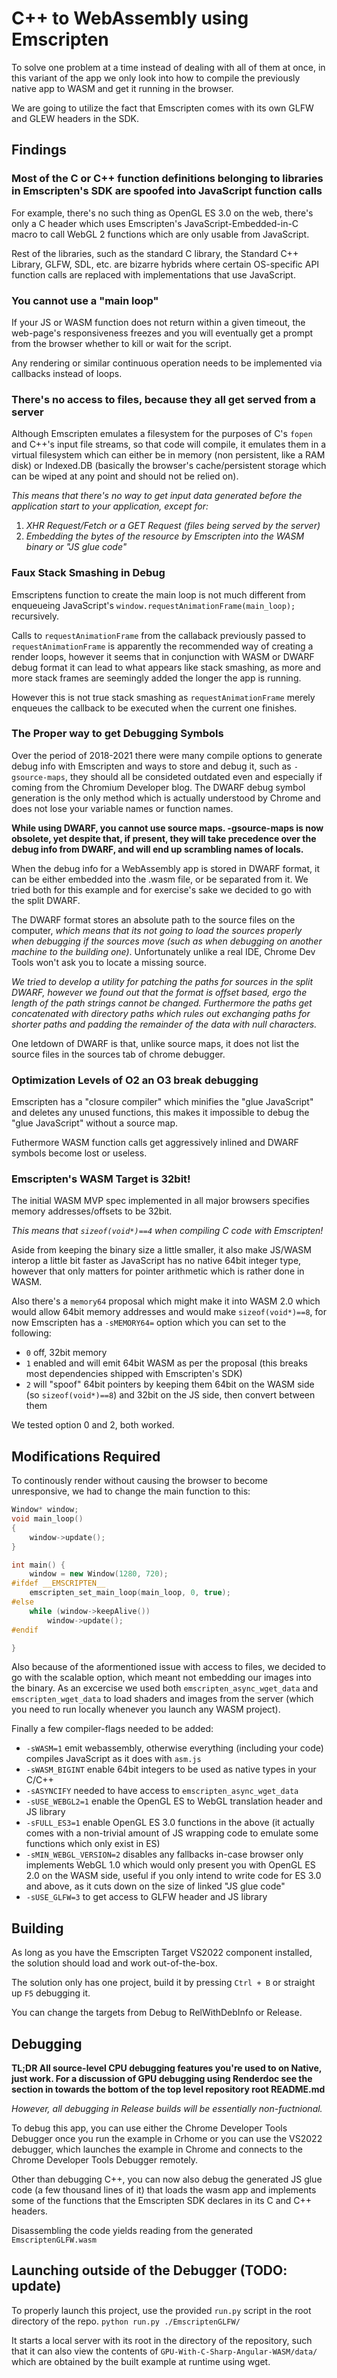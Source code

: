 # C++ to WebAssembly using Emscripten

To solve one problem at a time instead of dealing with all of them at once, in this variant of the app we only look into how to compile the previously native app to WASM and get it running in the browser.

We are going to utilize the fact that Emscripten comes with its own GLFW and GLEW headers in the SDK.

## Findings

### Most of the C or C++ function definitions belonging to libraries in Emscripten's SDK are spoofed into JavaScript function calls

For example, there's no such thing as OpenGL ES 3.0 on the web, there's only a C header which uses Emscripten's JavaScript-Embedded-in-C macro to call WebGL 2 functions which are only usable from JavaScript.

Rest of the libraries, such as the standard C library, the Standard C++ Library, GLFW, SDL, etc. are bizarre hybrids where certain OS-specific API function calls are replaced with implementations that use JavaScript.

### You cannot use a "main loop"

If your JS or WASM function does not return within a given timeout, the web-page's responsiveness freezes and you will eventually get a prompt from the browser whether to kill or wait for the script.

Any rendering or similar continuous operation needs to be implemented via callbacks instead of loops.

### There's no access to files, because they all get served from a server

Although Emscripten emulates a filesystem for the purposes of C's `fopen` and C++'s input file streams, so that code will compile, it emulates them in a virtual filesystem which can either be in memory (non persistent, like a RAM disk) or Indexed.DB (basically the browser's cache/persistent storage which can be wiped at any point and should not be relied on).

_This means that there's no way to get input data generated before the application start to your application, except for:_
1. _XHR Request/Fetch or a GET Request (files being served by the server)_
2. _Embedding the bytes of the resource by Emscripten into the WASM binary or "JS glue code"_

### Faux Stack Smashing in Debug

Emscriptens function to create the main loop is not much different from enqueueing JavaScript's `window.requestAnimationFrame(main_loop);` recursively.

Calls to `requestAnimationFrame` from the callaback previously passed to `requestAnimationFrame` is apparently the recommended way of creating a render loops, however it seems that in conjunction with WASM or DWARF debug format it can lead to what appears like stack smashing, as more and more stack frames are seemingly added the longer the app is running.

However this is not true stack smashing as `requestAnimationFrame` merely enqueues the callback to be executed when the current one finishes.

### The Proper way to get Debugging Symbols

Over the period of 2018-2021 there were many compile options to generate debug info with Emscripten and ways to store and debug it, such as `-gsource-maps`, they should all be consideted outdated even and especially if coming from the Chromium Developer blog. The DWARF debug symbol generation is the only method which is actually understood by Chrome and does not lose your variable names or function names.

**While using DWARF, you cannot use source maps. -gsource-maps is now obsolete, yet despite that, if present, they will take precedence over the debug info from DWARF, and will end up scrambling names of locals.**

When the debug info for a WebAssembly app is stored in DWARF format, it can be either embedded into the .wasm file, or be separated from it. We tried both for this example and for exercise's sake we decided to go with the split DWARF.

The DWARF format stores an absolute path to the source files on the computer, _which means that its not going to load the sources properly when debugging if the sources move (such as when debugging on another machine to the building one)_. Unfortunately unlike a real IDE, Chrome Dev Tools won't ask you to locate a missing source.

_We tried to develop a utility for patching the paths for sources in the split DWARF, however we found out that the format is offset based, ergo the length of the path strings cannot be changed. Furthermore the paths get concatenated with directory paths which rules out exchanging paths for shorter paths and padding the remainder of the data with null characters._

One letdown of DWARF is that, unlike source maps, it does not list the source files in the sources tab of chrome debugger.

### Optimization Levels of O2 an O3 break debugging

Emscripten has a "closure compiler" which minifies the "glue JavaScript" and deletes any unused functions, this makes it impossible to debug the "glue JavaScript" without a source map.

Futhermore WASM function calls get aggressively inlined and DWARF symbols become lost or useless.

### Emscripten's WASM Target is 32bit!

The initial WASM MVP spec implemented in all major browsers specifies memory addresses/offsets to be 32bit.

_This means that `sizeof(void*)==4` when compiling C code with Emscripten!_

Aside from keeping the binary size a little smaller, it also make JS/WASM interop a little bit faster as JavaScript has no native 64bit integer type, however that only matters for pointer arithmetic which is rather done in WASM.

Also there's a `memory64` proposal which might make it into WASM 2.0 which would allow 64bit memory addresses and would make `sizeof(void*)==8`, for now Emscripten has a `-sMEMORY64=` option which you can set to the following:
- `0` off, 32bit memory
- `1` enabled and will emit 64bit WASM as per the proposal (this breaks most dependencies shipped with Emscripten's SDK)
- `2` will "spoof" 64bit pointers by keeping them 64bit on the WASM side (so `sizeof(void*)==8`) and 32bit on the JS side, then convert between them

We tested option 0 and 2, both worked.

## Modifications Required

To continously render without causing the browser to become unresponsive, we had to change the main function to this: 
```cpp
Window* window;
void main_loop()
{
	window->update();
}

int main() {
	window = new Window(1280, 720);
#ifdef __EMSCRIPTEN__
	emscripten_set_main_loop(main_loop, 0, true);
#else
	while (window->keepAlive())
		window->update();
#endif

}
```

Also because of the aformentioned issue with access to files, we decided to go with the scalable option, which meant not embedding our images into the binary. As an excercise we used both `emscripten_async_wget_data` and `emscripten_wget_data` to load shaders and images from the server (which you need to run locally whenever you launch any WASM project).


Finally a few compiler-flags needed to be added:
- `-sWASM=1` emit webassembly, otherwise everything (including your code) compiles JavaScript as it does with `asm.js`
- `-sWASM_BIGINT` enable 64bit integers to be used as native types in your C/C++
- `-sASYNCIFY` needed to have access to `emscripten_async_wget_data`
- `-sUSE_WEBGL2=1` enable the OpenGL ES to WebGL translation header and JS library
- `-sFULL_ES3=1` enable OpenGL ES 3.0 functions in the above (it actually comes with a non-trivial amount of JS wrapping code to emulate some functions which only exist in ES)
- `-sMIN_WEBGL_VERSION=2` disables any fallbacks in-case browser only implements WebGL 1.0 which would only present you with OpenGL ES 2.0 on the WASM side, useful if you only intend to write code for ES 3.0 and above, as it cuts down on the size of linked "JS glue code"
- `-sUSE_GLFW=3` to get access to GLFW header and JS library

## Building

As long as you have the Emscripten Target VS2022 component installed, the solution should load and work out-of-the-box.

The solution only has one project, build it by pressing `Ctrl + B` or straight up `F5` debugging it.

You can change the targets from Debug to RelWithDebInfo or Release.

## Debugging

**TL;DR All source-level CPU debugging features you're used to on Native, just work. For a discussion of GPU debugging using Renderdoc see the section in towards the bottom of the top level repository root README.md**

_However, all debugging in Release builds will be essentially non-fuctnional._

To debug this app, you can use either the Chrome Developer Tools Debugger once you run the example in Crhome or you can use the VS2022 debugger, which launches the example in Chrome and connects to the Chrome Developer Tools Debugger remotely.

Other than debugging C++, you can now also debug the generated JS glue code (a few thousand lines of it) that loads the wasm app and implements some of the functions that the Emscripten SDK declares in its C and C++ headers.

Disassembling the code yields reading from the generated `EmscriptenGLFW.wasm`


## Launching outside of the Debugger (TODO: update)

To properly launch this project, use the provided `run.py` script in the root directory of the repo.
```python run.py ./EmscriptenGLFW/```

It starts a local server with its root in the directory of the repository, such that it can also view the contents of `GPU-With-C-Sharp-Angular-WASM/data/` which are obtained by the built example at runtime using wget.
